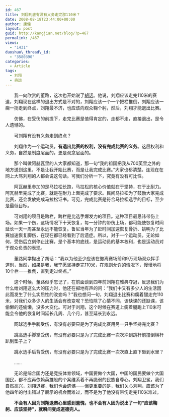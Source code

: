 ```yaml
---
id: 467
title: 刘翔到底有没有义务走完那110米？
date: 2008-08-18T23:44:00+00:00
author: 康健
layout: post
guid: http://kangjian.net/blog/?p=467
permalink: /467
views:
  - "1431"
duoshuo\_thread\_id:
  - "3580390"
categories:
  - Article
tags:
  - 刘翔
  - 奥运
---
```

　　我一向欣赏的董路，这次也开始说了<a href="http://blog.sina.com.cn/s/blog\_46e815bb0100ag30.html" target=\_blank>胡话</a>。他说，刘翔应该走完110米的赛道，刘翔现在这样的退出方式是不对的，刘翔应该一个一个把栏推倒，刘翔应该一瘸一拐走到终点，刘翔最不济，也应该向观众鞠个躬，然后，刘翔才能退出比赛。

　　仿佛，在受伤的前提下，走完比赛是值得肯定的，走都不走，直接退出，是令人遗憾的。

　　可刘翔有没有义务走到终点？

　　刘翔作为一个运动员，**有退出比赛的权利，没有完成比赛的义务**。这层权利和义务，自然是制度层面的，更是观念层面的。

　　那个叫做阿赫瓦里的人大家都知道，那一句“我的祖国把我从700英里之外的地方送到这里，不是让我开始比赛，而是让我完成比赛。”大家也都清楚。连现在在网上大骂刘翔的人都会说这句话。可我们分析一下，究竟有没有可比性。

　　阿瓦赫里参加的是马拉松长跑，马拉松的核心价值就在于坚持，在于比耐力。阿瓦赫里完成了比赛，就是在耐力上面完成了要求。民间马拉松为了鼓励大家完成比赛，还会发放完成马拉松证书。可见，完成比赛是符合马拉松选手的目标，至少是最低目标。

　　可刘翔的项目是跨栏，跨栏是比选手爆发力的项目。这种项目最忌讳带伤上场。如果一个伤，这场情况下十天恢复，每一分钟的带伤上场，都可能使恢复时间延长一天一周甚至永远不能恢复。鲁尼当年为了赶时间加速恢复骨折、姚明为了比赛加速恢复脚伤，在现在都已经看到了后遗症。所以，对于一个运动员，无论如何，受伤后立刻停止比赛，是个基本的底线，是运动员的基本权利，也是运动员对于观众负责的表现。

　　董路同学抛出了胡话：“我以为他至少应该在撤离赛场前和9万现场观众挥手道别，当然，如果是我，我宁愿坚持走完110米，在规则允许的情况下，慢慢地将10个栏一一推倒，直到走过终点。”

　　这个时候，董路似乎忘记了，在前面谈到四年前刘翔在雅典夺冠，反思我们为什么给刘翔这么大的压力时，他还在掷地有声的问：“我们中又有多少人的生活因此而发生了什么实质性的改变吗？”我也想问一句，刘翔退出比赛和瘸着腿走完110米，对我们众多少人的生活会有改变呢？恐怕除了心情不同，该缺课的还缺课，该偷懒的还偷懒，没多大变化。可对于刘翔，这个时候在赛道上瘸着腿跑上110米可能会令他的恢复时间延长几周、几个月，甚至延长到永远。

　　网球选手手腕受伤，有没有必要只是为了完成比赛用另一只手坚持完比赛？

　　跳高选手脚掌受伤，有没有必要只是为了完成比赛一次次冲到跳杆前撞倒横杆趴到垫子上？

　　跳水选手后背受伤，有没有必要只是为了完成比赛一次次直上直下砸到水里？

　　……

　　无论是综合国力还是竞技体育领域，中国要做个大国，中国的国民要做个大国国民，都不应再依赖英雄般的个案维系着不再脆弱的民族自尊心。刘翔卫冕，我们自然高兴，刘翔退赛，我们也会遗憾——但更重要的是，我们关心刘翔，应该为了他四年的付出错过了展示的机会而难过，而不是为了他没有带伤走完110米难过。

　　**不会有人因为刘翔退赛心里感到羞愧，也不会有人因为说出了一句“应该鞠躬、应该坚持”，就瞬间变成道德完人。**